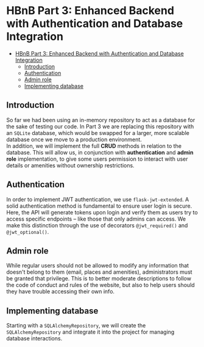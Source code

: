 # HBnB Part 3: Enhanced Backend with Authentication and Database Integration

- [HBnB Part 3: Enhanced Backend with Authentication and Database Integration](#hbnb-part-3-enhanced-backend-with-authentication-and-database-integration)
  - [Introduction](#introduction)
  - [Authentication](#authentication)
  - [Admin role](#admin-role)
  - [Implementing database](#implementing-database)


## Introduction
So far we had been using an in-memory repository to act as a database for the sake of testing our code. In Part 3 we are replacing this repository with an `SQLite` database, which would be swapped for a larger, more scalable database once we move to a production environment.<br/>
In addition, we will implement the full __CRUD__ methods in relation to the database. This will allow us, in conjunction with __authentication__ and __admin role__ implementation, to give some users permission to interact with user details or amenities without ownership restrictions.<br/>

## Authentication
In order to implement JWT authentication, we use `flask-jwt-extended`. A solid authentication method is fundamental to ensure user login is secure.<br/>
Here, the API will generate tokens upon login and verify them as users try to access specific endpoints – like those that only admins can access. We make this distinction through the use of decorators `@jwt_required()` and `@jwt_optional()`.<br/>

## Admin role
While regular users should not be allowed to modify any information that doesn't belong to them (email, places and amenities), administrators must be granted that privilege. This is to better moderate descriptions to follow the code of conduct and rules of the website, but also to help users should they have trouble accessing their own info.<br/>

## Implementing database
Starting with a `SQLAlchemyRepository`, we will create the `SQLAlchemyRepository` and integrate it into the project for managing database interactions.